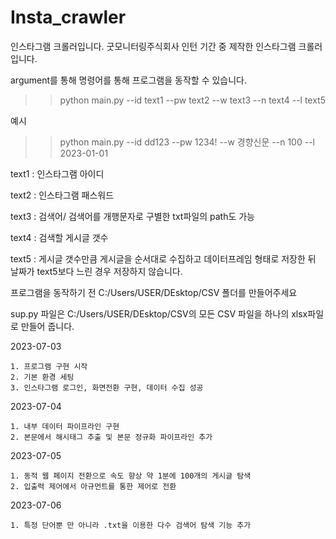 # Insta_crawler
인스타그램 크롤러입니다.
굿모니터링주식회사 인턴 기간 중 제작한 인스타그램 크롤러입니다.

argument를 통해 명령어를 통해 프로그램을 동작할 수 있습니다.

>>python main.py  --id text1 --pw text2 --w text3 --n text4 --l text5 

예시
>>python main.py --id dd123 --pw 1234! --w 경향신문 --n 100 --l 2023-01-01

text1 : 인스타그램 아이디 

text2 : 인스타그램 패스워드

text3 : 검색어/ 검색어를 개행문자로 구별한 txt파일의 path도 가능

text4 : 검색할 게시글 갯수

text5 : 게시글 갯수만큼 게시글을 순서대로 수집하고 데이터프레임 형태로 저장한 뒤 날짜가 text5보다 느린 경우
저장하지 않습니다.

프로그램을 동작하기 전 C:/Users/USER/DEsktop/CSV 폴더를 만들어주세요

sup.py 파일은 C:/Users/USER/DEsktop/CSV의 모든 CSV 파일을 하나의 xlsx파일로 만들어 줍니다.

2023-07-03

    1. 프로그램 구현 시작
    2. 기본 환경 세팅
    3. 인스타그램 로그인, 화면전환 구현, 데이터 수집 성공

2023-07-04

    1. 내부 데이터 파이프라인 구현
    2. 본문에서 해시태그 추출 및 본문 정규화 파이프라인 추가
    
2023-07-05

    1. 동적 웹 페이지 전환으로 속도 향상 약 1분에 100개의 게시글 탐색
    2. 입출력 제어에서 아규먼트를 통한 제어로 전환

2023-07-06

    1. 특정 단어뿐 만 아니라 .txt을 이용한 다수 검색어 탐색 기능 추가


